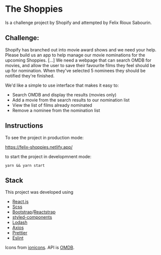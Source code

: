 # The Shoppies

Is a challenge project by Shopify and attempted by Felix Rioux Sabourin.

## Challenge:

Shopify has branched out into movie award shows and we need your help. Please build us an app to help manage our movie nominations for the upcoming Shoppies.
[...]
We need a webpage that can search OMDB for movies, and allow the user to save their favourite films they feel should be up for nomination. When they've selected 5 nominees they should be notified they're finished.

We'd like a simple to use interface that makes it easy to:

- Search OMDB and display the results (movies only)
- Add a movie from the search results to our nomination list
- View the list of films already nominated
- Remove a nominee from the nomination list

## Instructions

To see the project in production mode:

https://felix-shoppies.netlify.app/

to start the project in developmnent mode:

`yarn && yarn start`

## Stack

This project was developed using

- [React.js](https://reactjs.org/)
- [Scss](https://sass-lang.com/)
- [Bootstrap](https://getbootstrap.com/)/[Reactstrap](https://reactstrap.github.io/)
- [styled-components](https://styled-components.com/)
- [Lodash](https://lodash.com/)
- [Axios](https://github.com/axios/axios)
- [Prettier](https://prettier.io/)
- [Eslint](https://eslint.org/)

Icons from [ionicons](https://ionicons.com/).
API is [OMDB](http://www.omdbapi.com/).

